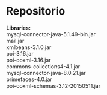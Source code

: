 # Repositorio
<b>Libraries:</b><br>
mysql-connector-java-5.1.49-bin.jar<br>
mail.jar<br>
xmlbeans-3.1.0.jar<br>
poi-3.16.jar<br>
poi-ooxml-3.16.jar<br>
commons-collections4-4.1.jar<br>
mysql-connector-java-8.0.21.jar<br>
primefaces-4.0.jar<br>
poi-ooxml-schemas-3.12-20150511.jar
